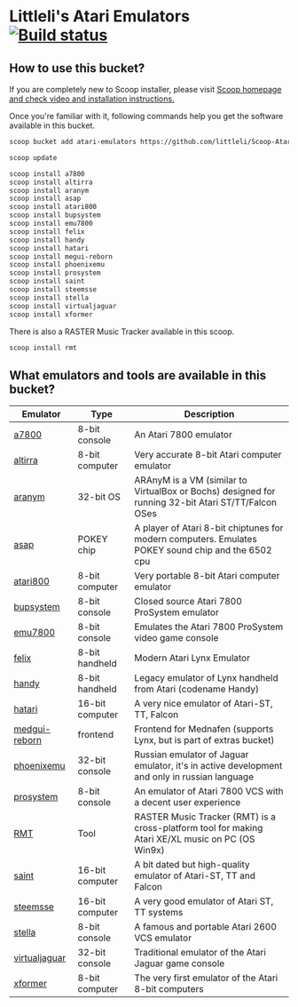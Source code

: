 # Littleli's Atari Emulators [![Build status](https://ci.appveyor.com/api/projects/status/msk3yhqg988a4lwi/branch/master?svg=true)](https://ci.appveyor.com/project/littleli/scoop-atariemulators/branch/master)

## How to use this bucket?

If you are completely new to Scoop installer, please visit [Scoop homepage and check video and installation instructions.](https://scoop.sh)

Once you're familiar with it, following commands help you get the software available in this bucket.

```sh
scoop bucket add atari-emulators https://github.com/littleli/Scoop-AtariEmulators.git

scoop update

scoop install a7800
scoop install altirra
scoop install aranym
scoop install asap
scoop install atari800
scoop install bupsystem
scoop install emu7800
scoop install felix
scoop install handy
scoop install hatari
scoop install megui-reborn
scoop install phoenixemu
scoop install prosystem
scoop install saint
scoop install steemsse
scoop install stella
scoop install virtualjaguar
scoop install xformer
```

There is also a RASTER Music Tracker available in this scoop.

```sh
scoop install rmt
```

## What emulators and tools are available in this bucket?

| Emulator | Type | Description |
|-|-|-|
| [a7800](https://github.com/7800-devtools/a7800) | 8-bit console | An Atari 7800 emulator |
| [altirra](http://www.virtualdub.org/altirra.html) | 8-bit computer | Very accurate 8-bit Atari computer emulator |
| [aranym](https://aranym.github.io) | 32-bit OS | ARAnyM is a VM (similar to VirtualBox or Bochs) designed for running 32-bit Atari ST/TT/Falcon OSes |
| [asap](http://asap.sourceforge.net) | POKEY chip | A player of Atari 8-bit chiptunes for modern computers. Emulates POKEY sound chip and the 6502 cpu |
| [atari800](https://atari800.github.io) | 8-bit computer | Very portable 8-bit Atari computer emulator |
| [bupsystem](http://tailchao.com/BupSystem/) | 8-bit console | Closed source Atari 7800 ProSystem emulator |
| [emu7800](https://emu7800.github.io/) | 8-bit console | Emulates the Atari 7800 ProSystem video game console |
| [felix](https://github.com/laoo/Felix) | 8-bit handheld | Modern Atari Lynx Emulator |
| [handy](http://handy.sourceforge.net) | 8-bit handheld | Legacy emulator of Lynx handheld from Atari (codename Handy) |
| [hatari](https://hatari.tuxfamily.org) | 16-bit computer | A very nice emulator of Atari-ST, TT, Falcon |
| [medgui-reborn](https://github.com/Speedvicio/MedGuiReborn) | frontend | Frontend for Mednafen (supports Lynx, but is part of extras bucket) |
| [phoenixemu](http://www.arts-union.ru/node/23) | 32-bit console | Russian emulator of Jaguar emulator, it's in active development and only in russian language |
| [prosystem](http://gstanton.github.io/ProSystem1_3) | 8-bit console | An emulator of Atari 7800 VCS with a decent user experience |
| [RMT](https://github.com/VinsCool/RASTER-Music-Tracker) | Tool | RASTER Music Tracker (RMT) is a cross-platform tool for making Atari XE/XL music on PC (OS Win9x) |
| [saint](http://leonard.oxg.free.fr/SainT/saint.html) | 16-bit computer | A bit dated but high-quality emulator of Atari-ST, TT and Falcon |
| [steemsse](https://sourceforge.net/projects/steemsse) | 16-bit computer | A very good emulator of Atari ST, TT systems |
| [stella](https://stella-emu.github.io) | 8-bit console | A famous and portable Atari 2600 VCS emulator |
| [virtualjaguar](https://icculus.org/virtualjaguar) | 32-bit console | Traditional emulator of the Atari Jaguar game console |
| [xformer](http://emulators.com/xformer.htm) | 8-bit computer | The very first emulator of the Atari 8-bit computers |
